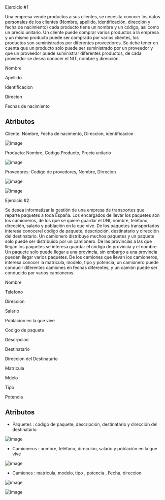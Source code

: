 Ejercicio #1

Una empresa vende productos a sus clientes, se necesita conocer los datos personales de los clientes (Nombre, apellido, identificación, dirección y fecha de nacimiento) cada producto tiene un nombre y un código, así como un  precio unitario. Un cliente puede comprar varios productos a la empresa y un mismo producto puede ser comprado por varios clientes, los productos son suministrados por diferentes proveedores. Se debe tener en cuenta que un producto solo puede ser suministrado por un proveedor y que un proveedor puede suministrar diferentes productos, de cada proveedor se desea conocer el NIT, nombre y dirección. 

Nombre 

Apellido 

Identificacion 

Direcion 

Fechas de nacimiento

## Atributos 

Cliente: Nombre, Fecha de nacimento, Direccion, identificacion 

![image](https://user-images.githubusercontent.com/99523872/168851082-939c2544-0d58-4c32-87f0-56617d44cf0c.png)

Producto: Nombre, Codigo Producto, Precio unitario 

![image](https://user-images.githubusercontent.com/99523872/168851703-3f69900a-e4b7-48ad-ac1e-c6534221a2c7.png)

Provedores: Codigo de provedores, Nombre, Dirrecion 

![image](https://user-images.githubusercontent.com/99523872/168852353-d6ef44b9-ed48-4ade-9e2e-ac9061e67d4e.png)

![image](https://user-images.githubusercontent.com/99523872/170173346-e9321b79-8801-4756-81cb-52bb72e31a64.png)



Ejercicio #2

Se desea informatizar la gestión de una empresa de transportes que reparte paquetes  a toda España. Los encargados de llevar los paquetes son los camioneros, de los que se quiere guardar el DNI, nombre, teléfono, dirección, salario y población en la que vive. De los paquetes transportados interesa conocerel código de paquete, descripción, destinatario y dirección del destinatario. Un camionero distribuye muchos paquetes y un paquete solo puede ser distribuido por un camionero. De las provincias a las que llegan los paquetes se interesa guardar el código de provincia y el nombre. Un paquete solo puede llegar a una provincia, sin embargo a una provincia pueden llegar varios paquetes. De los camiones que llevan los camioneros, interesa conocer la matricula, modelo, tipo y potencia, un camionero puede conducir diferentes camiones en fechas diferentes, y un camión puede ser conducido por varios camioneros


Nombre

Telefono

Direccion

Salario

Poblacion en la que vive

Codigo de paquete

Descrpcion

Destinatario

Direccion del Destinatario

Matricula

Mdelo

Tipo

Potencia

## Atributos
-   Paquetes : código de paquete, descripción, destinatario y dirección del destinatario

![image](https://user-images.githubusercontent.com/99523872/169184401-8b431687-a3e3-4a99-aeb8-44ba813aac38.png)

-   Camioneros : nombre, teléfono, dirección, salario y población en la que vive

![image](https://user-images.githubusercontent.com/99523872/169184539-47e987ef-db93-435a-b496-3fa4784bbbba.png)

-   Camiones : matricula, modelo, tipo , potencia , Fecha, direccion

![image](https://user-images.githubusercontent.com/99523872/169184753-7a518a11-c9b7-4720-8a38-0fd5a248d458.png)


![image](https://user-images.githubusercontent.com/99523872/170170269-9888acb1-d7d9-485b-8cca-e30ee36525bc.png)









